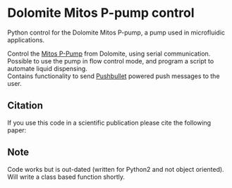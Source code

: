 # Dolomite Mitos P-pump control
Python control for the Dolomite Mitos P-pump, a pump used in microfluidic applications.

Control the [Mitos P-Pump](https://www.dolomite-microfluidics.com/product/mitos-p-pump/) from Dolomite, using serial communication.  
Possible to use the pump in flow control mode, and program a script to automate liquid dispensing.  
Contains functionality to send [Pushbullet](https://www.pushbullet.com) powered push messages to the user.

## Citation
If you use this code in a scientific publication please cite the following paper: <doi>

## Note
Code works but is out-dated (written for Python2 and not object oriented). Will write a class based function shortly. 
